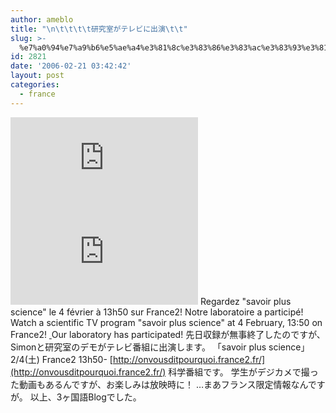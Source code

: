 ```yaml
---
author: ameblo
title: "\n\t\t\t\t研究室がテレビに出演\t\t"
slug: >-
  %e7%a0%94%e7%a9%b6%e5%ae%a4%e3%81%8c%e3%83%86%e3%83%ac%e3%83%93%e3%81%ab%e5%87%ba%e6%bc%94
id: 2821
date: '2006-02-21 03:42:42'
layout: post
categories:
  - france
---
```


![](http://akihiko.shirai.as/modules/bwiki/index.php?plugin=ref&page=Blog%2F2006-02-20&src=france21.jpg) ![](http://akihiko.shirai.as/modules/bwiki/index.php?plugin=ref&page=Blog%2F2006-02-20&src=france22.jpg) Regardez "savoir plus science" le 4 février à 13h50 sur France2! Notre laboratoire a participé! Watch a scientific TV program "savoir plus science" at 4 February, 13:50 on France2! [ ](http://onvousditpourquoi.france2.fr/)Our laboratory has participated! 先日収録が無事終了したのですが、Simonと研究室のデモがテレビ番組に出演します。 「savoir plus science」 2/4(土) France2 13h50- [http://onvousditpourquoi.france2.fr/](http://onvousditpourquoi.france2.fr/) 科学番組です。 学生がデジカメで撮った動画もあるんですが、お楽しみは放映時に！ …まあフランス限定情報なんですが。 以上、3ヶ国語Blogでした。